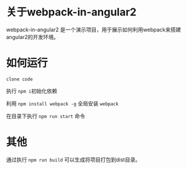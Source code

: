 # 关于webpack-in-angular2

webpack-in-angular2 是一个演示项目，用于展示如何利用webpack来搭建angular2的开发环境。

# 如何运行

``clone code``

执行 ``npm i``初始化依赖

利用 ``npm install webpack -g`` 全局安装 ``webpack``

在目录下执行 ``npm run start`` 命令

# 其他

通过执行 ``npm run build`` 可以生成将项目打包到dist目录。